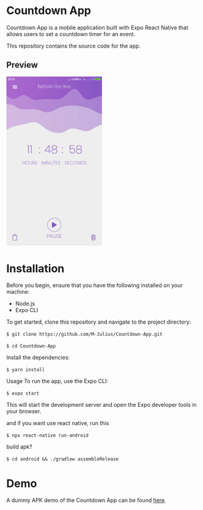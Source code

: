 # Countdown App
Countdown App is a mobile application built with Expo React Native that allows users to set a countdown timer for an event. 

This repository contains the source code for the app.

## Preview
[<img src="Screenshot.png" width="250"/>](screenshot.png)

# Installation
Before you begin, ensure that you have the following installed on your machine:

- Node.js
- Expo CLI

To get started, clone this repository and navigate to the project directory:


```$ git clone https://github.com/M-Julius/Countdown-App.git```

```$ cd Countdown-App```

Install the dependencies:

```$ yarn install```

Usage
To run the app, use the Expo CLI:

```$ expo start```

This will start the development server and open the Expo developer tools in your browser. 

and if you want use react native, run this

```$ npx react-native run-android```

build apk?

```$ cd android && ./gradlew assembleRelease```


# Demo
A dummy APK demo of the Countdown App can be found [here](https://drive.google.com/file/d/1SuJ5A6uy6TIsvHXlWI9MRsyS5EPnYxTd/view?usp=share_link).
